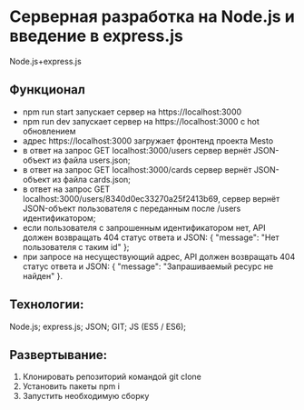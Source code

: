 # Серверная разработка на Node.js и введение в express.js
Node.js+express.js

## Функционал
- npm run start запускает сервер на https://localhost:3000
- npm run dev запускает сервер на https://localhost:3000 с hot обновлением
- адрес https://localhost:3000 загружает фронтенд проекта Mesto
- в ответ на запрос GET localhost:3000/users сервер вернёт JSON-объект из файла users.json;
- в ответ на запрос GET localhost:3000/cards сервер вернёт JSON-объект из файла cards.json;
- в ответ на запрос GET localhost:3000/users/8340d0ec33270a25f2413b69, сервер вернёт JSON-объект пользователя с переданным после /users идентификатором;
- если пользователя с запрошенным идентификатором нет, API должен возвращать 404 статус ответа и JSON: { "message": "Нет пользователя с таким id" };
- при запросе на несуществующий адрес, API должен возвращать 404 статус ответа и JSON: { "message": "Запрашиваемый ресурс не найден" }.

## Технологии:
Node.js; express.js; JSON; GIT; JS (ES5 / ES6);

## Развертывание:
1. Клонировать репозиторий командой git clone
2. Установить пакеты npm i
3. Запустить необходимую сборку


